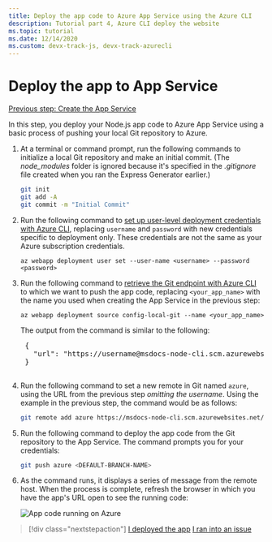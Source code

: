 ```yaml
---
title: Deploy the app code to Azure App Service using the Azure CLI
description: Tutorial part 4, Azure CLI deploy the website
ms.topic: tutorial
ms.date: 12/14/2020
ms.custom: devx-track-js, devx-track-azurecli
---
```


# Deploy the app to App Service

[Previous step: Create the App Service](tutorial-vscode-azure-cli-node-03.md)

In this step, you deploy your Node.js app code to Azure App Service using a basic process of pushing your local Git repository to Azure.

1. At a terminal or command prompt, run the following commands to initialize a local Git repository and make an initial commit. (The *node_modules* folder is ignored because it's specified in the *.gitignore* file created when you ran the Express Generator earlier.)

    ```bash
    git init
    git add -A
    git commit -m "Initial Commit"
    ```

1. Run the following command to [set up user-level deployment credentials with Azure CLI](/azure/app-service/deploy-configure-credentials), replacing `username` and `password` with new credentials specific to deployment only. These credentials are not the same as your Azure subscription credentials. 

    ```azurecli
    az webapp deployment user set --user-name <username> --password <password>
    ```

1. Run the following command to [retrieve the Git endpoint with Azure CLI](/cli/azure/webapp/deployment/source?view=azure-cli-latest) to which we want to push the app code, replacing `<your_app_name>` with the name you used when creating the App Service in the previous step:

    ```azurecli
    az webapp deployment source config-local-git --name <your_app_name>
    ```

    The output from the command is similar to the following:

    <pre>
    {
      "url": "https://username@msdocs-node-cli.scm.azurewebsites.net/msdocs-node-cli.git"
    }
    </pre>

1. Run the following command to set a new remote in Git named `azure`, using the URL from the previous step *omitting the username*. Using the example in the previous step, the command would be as follows:

    ```bash
    git remote add azure https://msdocs-node-cli.scm.azurewebsites.net/msdocs-node-cli.git
    ```

1. Run the following command to deploy the app code from the Git repository to the App Service. The command prompts you for your credentials:

    ```bash
    git push azure <DEFAULT-BRANCH-NAME>
    ```

1. As the command runs, it displays a series of message from the remote host. When the process is complete, refresh the browser in which you have the app's URL open to see the running code:

    ![App code running on Azure](media/azure-cli/remote-app.png)

> [!div class="nextstepaction"]
> [I deployed the app](tutorial-vscode-azure-cli-node-05.md) [I ran into an issue](https://www.research.net/r/PWZWZ52?tutorial=node-deployment&step=deploy-website)
